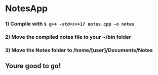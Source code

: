 # NotesApp

### 1) Compile with `$ g++ -std=c++17 notes.cpp -o notes`

### 2) Move the compiled notes file to your ~/bin folder

### 3) Move the Notes folder to /home/[user]/Documents/Notes

## Youre good to go!
